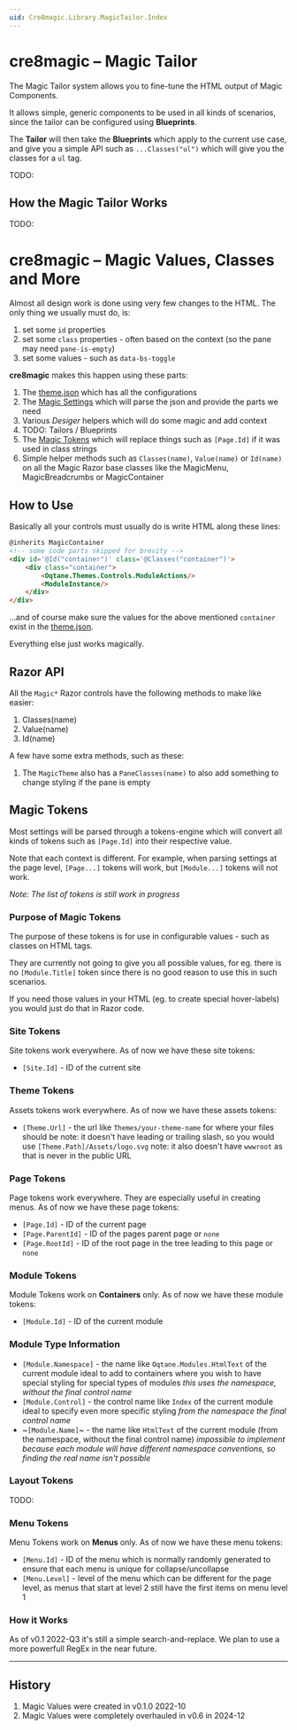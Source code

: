 ```yaml
---
uid: Cre8magic.Library.MagicTailor.Index
---
```


# cre8magic – Magic Tailor

The Magic Tailor system allows you to fine-tune the HTML output of Magic Components.

It allows simple, generic components to be used in all kinds of scenarios,
since the tailor can be configured using **Blueprints**.

The **Tailor** will then take the **Blueprints** which apply to the current use case,
and give you a simple API such as `...Classes("ul")` which will give you the classes for a `ul` tag.


TODO:


## How the Magic Tailor Works

TODO:


# cre8magic – Magic Values, Classes and More

Almost all design work is done using very few changes to the HTML.
The only thing we usually must do, is:

1. set some `id` properties
1. set some `class` properties - often based on the context (so the pane may need `pane-is-empty`)
1. set some values - such as `data-bs-toggle`

**cre8magic** makes this happen using these parts:

1. The [theme.json](xref:Cre8magic.Library.ThemeSettings.Index) which has all the configurations
1. The [Magic Settings](xref:Cre8magic.Library.MagicSettings.Index) which will parse the json and provide the parts we need
1. Various _Desiger_ helpers which will do some magic and add context
1. TODO: Tailors / Blueprints
1. The [Magic Tokens](#magic-tokens) which will replace things such as `[Page.Id]` if it was used in class strings
1. Simple helper methods such as `Classes(name)`, `Value(name)` or `Id(name)` on all the Magic Razor base classes like the MagicMenu, MagicBreadcrumbs or MagicContainer

## How to Use

Basically all your controls must usually do is write HTML along these lines:

```html
@inherits MagicContainer
<!-- some code parts skipped for brevity -->
<div id='@Id("container")' class='@Classes("container")'>
    <div class="container">
        <Oqtane.Themes.Controls.ModuleActions/>
        <ModuleInstance/>
    </div>
</div>
```

...and of course make sure the values for the above mentioned `container` exist in the [theme.json](xref:Cre8magic.Library.ThemeSettings.Index).

Everything else just works magically.

## Razor API

All the `Magic*` Razor controls have the following methods to make like easier:

1. Classes(name)
1. Value(name)
1. Id(name)

A few have some extra methods, such as these:

1. The `MagicTheme` also has a `PaneClasses(name)` to also add something to change styling if the pane is empty



## Magic Tokens

Most settings will be parsed through a tokens-engine which will convert all kinds of tokens such as `[Page.Id]` into their respective value.

Note that each context is different.
For example, when parsing settings at the page level, `[Page...]` tokens will work, but `[Module...]` tokens will not work.

_Note: The list of tokens is still work in progress_

### Purpose of Magic Tokens

The purpose of these tokens is for use in configurable values - such as classes on HTML tags.

They are currently not going to give you all possible values, for eg. there is no `[Module.Title]` token
since there is no good reason to use this in such scenarios.

If you need those values in your HTML (eg. to create special hover-labels) you would just do that in Razor code.

### Site Tokens

Site tokens work everywhere.
As of now we have these site tokens:

* `[Site.Id]` - ID of the current site

### Theme Tokens

Assets tokens work everywhere.
As of now we have these assets tokens:

* `[Theme.Url]` - the  url like `Themes/your-theme-name` for where your files should be
  note: it doesn't have leading or trailing slash, so you would use `[Theme.Path]/Assets/logo.svg`
  note: it also doesn't have `wwwroot` as that is never in the public URL

### Page Tokens

Page tokens work everywhere.
They are especially useful in creating menus.
As of now we have these page tokens:

* `[Page.Id]` - ID of the current page
* `[Page.ParentId]` - ID of the pages parent page or `none`
* `[Page.RootId]` - ID of the root page in the tree leading to this page or `none`

### Module Tokens

Module Tokens work on **Containers** only.
As of now we have these module tokens:

* `[Module.Id]` - ID of the current module

### Module Type Information

* `[Module.Namespace]` - the name like `Oqtane.Modules.HtmlText` of the current module
  ideal to add to containers where you wish to have special styling for special types of modules
  _this uses the namespace, without the final control name_
* `[Module.Control]` - the control name like `Index` of the current module
  ideal to specify even more specific styling
  _from the namespace the final control name_
* ~`[Module.Name]`~ - the name like `HtmlText` of the current module (from the namespace, without the final control name)
  _impossible to implement because each module will have different namespace conventions, so finding the real name isn't possible_

### Layout Tokens

TODO:

### Menu Tokens

Menu Tokens work on **Menus** only.
As of now we have these menu tokens:

* `[Menu.Id]` - ID of the menu which is normally randomly generated to ensure that each menu is unique for collapse/uncollapse
* `[Menu.Level]` - level of the menu which can be different for the page level, as menus that start at level 2 still have the first items on menu level 1

### How it Works

As of v0.1 2022-Q3 it's still a simple search-and-replace.
We plan to use a more powerfull RegEx in the near future.

---

## History

1. Magic Values were created in v0.1.0 2022-10
1. Magic Values were completely overhauled in v0.6 in 2024-12



